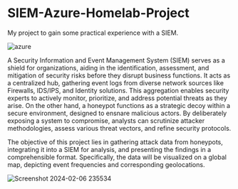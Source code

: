 # SIEM-Azure-Homelab-Project

My project to gain some practical experience with a SIEM.


![azure](https://github.com/Carumaa/SIEM-Azure-Homelab-Project/assets/159230612/8b670948-d1c4-4de4-820c-c571d14672ae)



A Security Information and Event Management System (SIEM) serves as a shield for organizations, aiding in the identification, assessment, and mitigation of security risks before they disrupt business functions. It acts as a centralized hub, gathering event logs from diverse network sources like Firewalls, IDS/IPS, and Identity solutions. This aggregation enables security experts to actively monitor, prioritize, and address potential threats as they arise. On the other hand, a honeypot functions as a strategic decoy within a secure environment, designed to ensnare malicious actors. By deliberately exposing a system to compromise, analysts can scrutinize attacker methodologies, assess various threat vectors, and refine security protocols. 


The objective of this project lies in gathering attack data from honeypots, integrating it into a SIEM for analysis, and presenting the findings in a comprehensible format. Specifically, the data will be visualized on a global map, depicting event frequencies and corresponding geolocations.




![Screenshot 2024-02-06 235534](https://github.com/Carumaa/SIEM-Azure-Homelab-Project/assets/159230612/953b4684-9335-49f1-8edf-a725e05f4df3)

